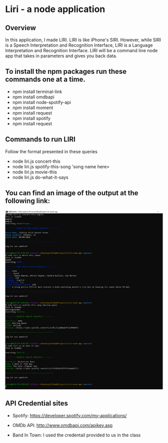 # Liri - a node application

## Overview
In this application, I made LIRI. LIRI is like iPhone's SIRI. However, while SIRI is a Speech Interpretation and Recognition Interface, LIRI is a Language Interpretation and Recognition Interface. LIRI will be a command line node app that takes in parameters and gives you back data.

## To install the npm packages run these commands one at a time.

* npm install terminal-link
* npm install omdbapi
* npm install node-spotify-api
* npm install moment
* npm install request
* npm install spotify
* npm install request


## Commands to run LIRI
Follow the format presented in these queries

- node liri.js concert-this <band name here>
- node liri.js spotify-this-song 'song name here>
- node liri.js movie-this <movie name here>
- node liri.js do-what-it-says 

## You can find an image of the output at the following link:

![Image of Liri output](https://github.com/jhwillia7/liri-node-app/blob/master/images/liri-capture.PNG)

## API Credential sites
* Spotify: https://developer.spotify.com/my-applications/

* OMDb API: http://www.omdbapi.com/apikey.asp

* Band In Town: I used the credentail provided to us in the class
